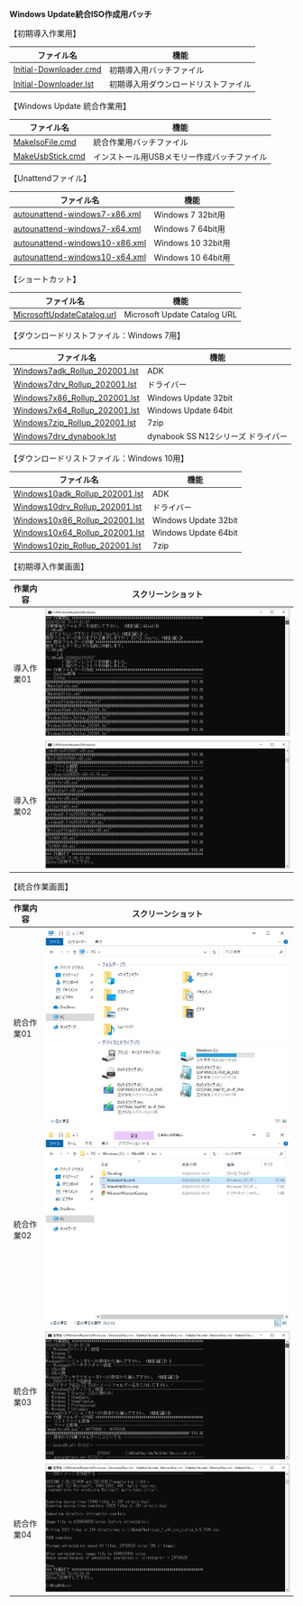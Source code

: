 **Windows Update統合ISO作成用バッチ**  
  
【初期導入作業用】  
  
| ファイル名                     | 機能                                        |
| ------------------------------ | ------------------------------------------- |
| [Initial-Downloader.cmd](https://github.com/office-itou/Windows/blob/master/New-Project/Make_ISO_files/source/Initial-Downloader.cmd)         | 初期導入用バッチファイル                    |
| [Initial-Downloader.lst](https://github.com/office-itou/Windows/blob/master/New-Project/Make_ISO_files/source/Initial-Downloader.lst)         | 初期導入用ダウンロードリストファイル        |
  
【Windows Update 統合作業用】  
  
| ファイル名                     | 機能                                        |
| ------------------------------ | ------------------------------------------- |
| [MakeIsoFile.cmd](https://github.com/office-itou/Windows/blob/master/New-Project/Make_ISO_files/source/MakeIsoFile.cmd)                | 統合作業用バッチファイル                    |
| [MakeUsbStick.cmd](https://github.com/office-itou/Windows/blob/master/New-Project/Make_ISO_files/source/MakeUsbStick.cmd)               | インストール用USBメモリー作成バッチファイル |
  
【Unattendファイル】  
  
| ファイル名                     | 機能                                        |
| ------------------------------ | ------------------------------------------- |
| [autounattend-windows7-x86.xml](https://github.com/office-itou/Windows/blob/master/New-Project/Make_ISO_files/source/autounattend-windows7-x86.xml)  | Windows  7 32bit用                          |
| [autounattend-windows7-x64.xml](https://github.com/office-itou/Windows/blob/master/New-Project/Make_ISO_files/source/autounattend-windows7-x64.xml)  | Windows  7 64bit用                          |
| [autounattend-windows10-x86.xml](https://github.com/office-itou/Windows/blob/master/New-Project/Make_ISO_files/source/autounattend-windows10-x86.xml) | Windows 10 32bit用                          |
| [autounattend-windows10-x64.xml](https://github.com/office-itou/Windows/blob/master/New-Project/Make_ISO_files/source/autounattend-windows10-x64.xml) | Windows 10 64bit用                          |
  
【ショートカット】  
  
| ファイル名                     | 機能                                        |
| ------------------------------ | ------------------------------------------- |
| [MicrosoftUpdateCatalog.url](https://github.com/office-itou/Windows/blob/master/New-Project/Make_ISO_files/source/MicrosoftUpdateCatalog.url)     | Microsoft Update Catalog URL                |
  
【ダウンロードリストファイル：Windows 7用】  
  
| ファイル名                     | 機能                                        |
| ------------------------------ | ------------------------------------------- |
| [Windows7adk_Rollup_202001.lst](https://github.com/office-itou/Windows/blob/master/New-Project/Make_ISO_files/source/Windows7adk_Rollup_202001.lst)  | ADK                                         |
| [Windows7drv_Rollup_202001.lst](https://github.com/office-itou/Windows/blob/master/New-Project/Make_ISO_files/source/Windows7drv_Rollup_202001.lst)  | ドライバー                                  |
| [Windows7x86_Rollup_202001.lst](https://github.com/office-itou/Windows/blob/master/New-Project/Make_ISO_files/source/Windows7x86_Rollup_202001.lst)  | Windows Update 32bit                        |
| [Windows7x64_Rollup_202001.lst](https://github.com/office-itou/Windows/blob/master/New-Project/Make_ISO_files/source/Windows7x64_Rollup_202001.lst)  | Windows Update 64bit                        |
| [Windows7zip_Rollup_202001.lst](https://github.com/office-itou/Windows/blob/master/New-Project/Make_ISO_files/source/Windows7zip_Rollup_202001.lst)  | 7zip                                        |
| [Windows7drv_dynabook.lst](https://github.com/office-itou/Windows/blob/master/New-Project/Make_ISO_files/source/Windows7drv_dynabook.lst)       | dynabook SS N12シリーズ ドライバー          |
  
【ダウンロードリストファイル：Windows 10用】  
  
| ファイル名                     | 機能                                        |
| ------------------------------ | ------------------------------------------- |
| [Windows10adk_Rollup_202001.lst](https://github.com/office-itou/Windows/blob/master/New-Project/Make_ISO_files/source/Windows10adk_Rollup_202001.lst) | ADK                                         |
| [Windows10drv_Rollup_202001.lst](https://github.com/office-itou/Windows/blob/master/New-Project/Make_ISO_files/source/Windows10drv_Rollup_202001.lst) | ドライバー                                  |
| [Windows10x86_Rollup_202001.lst](https://github.com/office-itou/Windows/blob/master/New-Project/Make_ISO_files/source/Windows10x86_Rollup_202001.lst) | Windows Update 32bit                        |
| [Windows10x64_Rollup_202001.lst](https://github.com/office-itou/Windows/blob/master/New-Project/Make_ISO_files/source/Windows10x64_Rollup_202001.lst) | Windows Update 64bit                        |
| [Windows10zip_Rollup_202001.lst](https://github.com/office-itou/Windows/blob/master/New-Project/Make_ISO_files/source/Windows10zip_Rollup_202001.lst) | 7zip                                        |
  
【初期導入作業画面】  
  
| 作業内容                       | スクリーンショット                          |
| ------------------------------ | ------------------------------------------- |
| 導入作業01                     | ![導入作業01](https://github.com/office-itou/Windows/blob/master/New-Project/Make_ISO_files/picture/01.Initial-Downloader.01.jpg) |
| 導入作業02                     | ![導入作業02](https://github.com/office-itou/Windows/blob/master/New-Project/Make_ISO_files/picture/01.Initial-Downloader.02.jpg) |
  
【統合作業画面】  
  
| 作業内容                       | スクリーンショット                          |
| ------------------------------ | ------------------------------------------- |
| 統合作業01                     | ![統合作業01](https://github.com/office-itou/Windows/blob/master/New-Project/Make_ISO_files/picture/02.%E7%B5%B1%E5%90%88%E4%BD%9C%E6%A5%AD.01.jpg) |
| 統合作業02                     | ![統合作業02](https://github.com/office-itou/Windows/blob/master/New-Project/Make_ISO_files/picture/02.%E7%B5%B1%E5%90%88%E4%BD%9C%E6%A5%AD.02.jpg) |
| 統合作業03                     | ![統合作業03](https://github.com/office-itou/Windows/blob/master/New-Project/Make_ISO_files/picture/02.%E7%B5%B1%E5%90%88%E4%BD%9C%E6%A5%AD.03.jpg) |
| 統合作業04                     | ![統合作業04](https://github.com/office-itou/Windows/blob/master/New-Project/Make_ISO_files/picture/02.%E7%B5%B1%E5%90%88%E4%BD%9C%E6%A5%AD.04.jpg) |
